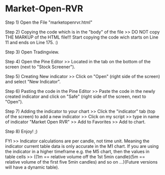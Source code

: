 # Market-Open-RVR

Step 1) Open the File "marketopenrvr.html"

Step 2) Copying the code which is in the "body" of the file >> DO NOT copy THE MARKUP of the HTML file!!! Start copying the code wich starts on Line 11 and ends on Line 175. :)

Step 3) Open Tradingview.

Step 4) Open the Pine Editor >> Located in the tab on the bottom of the screen (next to "Stock Screener"). 

Step 5) Creating New indicator >>  Click on "Open" (right side of the screen) and select "New Indicator".

Step 6) Pasting the code in the Pine Editor >> Paste the code in the newly created indicator and click on "Safe" (right side of the screen, next to "Open").

Step 7) Adding the indicator to your chart >> Click the "indicator" tab (top of the screen) to add a new indicator >> Click on my script >> type in name of indicator "Market Open RVR" >> Add to Favorites >> Add to chart.

Step 8) Enjoy! ;) 

FYI >> Indicator calculations are per candle, not time unit. Meaning the indicator current table data is only accurate in the M1 chart. 
       If you are using the indicator in a higher timeframe e.g. the M5 chart, then the values in table cells >> ((1m == relative volume off the 1st 5min candle)(5m == relative volume of the first five 5min candles) and so on ...)(Future versions will have a dynamic table).

